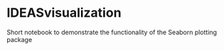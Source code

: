 # IDEASvisualization
Short notebook to demonstrate the functionality of the Seaborn plotting package
